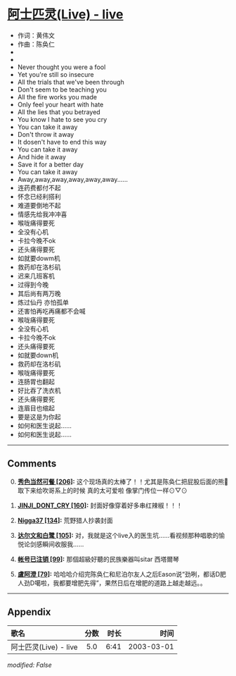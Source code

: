 # [阿士匹灵(Live) - live](https://music.163.com/song?id=66883)

* 作词：黄伟文
* 作曲：陈奂仁
*
*
* Never thought you were a fool
* Yet you're still so insecure
* All the trials that we've been through
* Don't seem to be teaching you
* All the fire works you made
* Only feel your heart with hate
* All the lies that you betrayed
* You know I hate to see you cry
* You can take it away
* Don't throw it away
* It dosen't have to end this way
* You can take it away
* And hide it away
* Save it for a better day
* You can take it away
* Away,away,away,away,away,away......
* 连药费都付不起
* 怀念已经利搭利
* 难道要倒地不起
* 情感先给我冲冲喜
* 喉咙痛得要死
* 全没有心机
* 卡拉今晚不ok
* 还头痛得要死
* 如就要dowm机
* 救药却在洛杉矶
* 迟来几班客机
* 过得到今晚
* 其后尚有两万晚
* 炼过仙丹 亦怕孤单
* 还害怕再吃再痛都不会喊
* 喉咙痛得要死
* 全没有心机
* 卡拉今晚不ok
* 还头痛得要死
* 如就要down机
* 救药却在洛杉矶
* 喉咙痛得要死
* 连肠胃也翻起
* 好比吞了洗衣机
* 还头痛得要死
* 连眉目也缩起
* 要是这是为你起
* 如何和医生说起……
* 如何和医生说起……


---

## Comments
0. **[秀色当然可餐 \[206\]](https://music.163.com/#/user/home?id=69926992):** 这个现场真的太棒了！！尤其是陈奂仁把屁股后面的熊🐻取下来给吹哥系上的时候 真的太可爱啦 像掌门传位一样⊙▽⊙

1. **[JINJI_DONT_CRY \[160\]](https://music.163.com/#/user/home?id=21913487):** 封面好像穿着好多串红辣椒！！！ 

2. **[Nigga37 \[134\]](https://music.163.com/#/user/home?id=18658844):** 荒野猎人抄袭封面

3. **[达尔文和白鹭 \[105\]](https://music.163.com/#/user/home?id=51164849):** 对，我就是这个live入的医生坑……看视频那种唱歌的愉悦论剑感瞬间收服我……

4. **[帐号已注销 \[99\]](https://music.163.com/#/user/home?id=32831197):** 那個超級好聽的民族樂器叫sitar 西塔爾琴

5. **[盧阿澄 \[79\]](https://music.163.com/#/user/home?id=49628283):** 哈哈哈介绍完陈奂仁和尼泊尔友人之后Eason说“劲咧，都话D肥人劲D噶啦，我都要增肥先得”，果然日后在增肥的道路上越走越远。。



---

## Appendix

|歌名|分数|时长|时间|
|:---|:---:|---:|---:|
|阿士匹灵(Live) - live|5.0|6:41|2003-03-01

*modified: False*